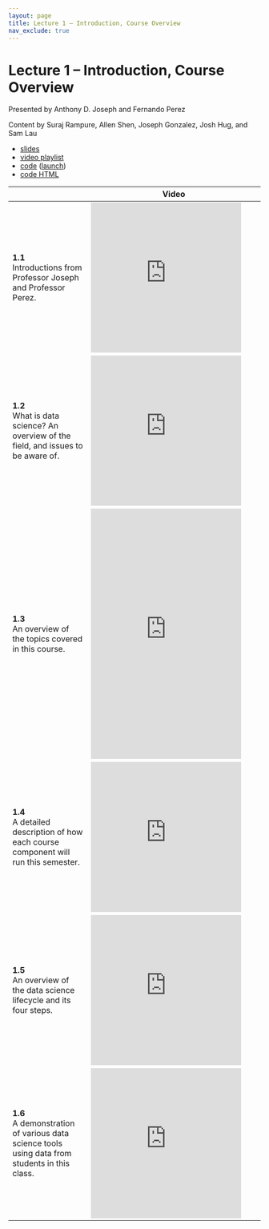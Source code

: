 ```yaml
---
layout: page
title: Lecture 1 – Introduction, Course Overview
nav_exclude: true
---
```


# Lecture 1 – Introduction, Course Overview

Presented by Anthony D. Joseph and Fernando Perez

Content by Suraj Rampure, Allen Shen, Joseph Gonzalez, Josh Hug, and Sam Lau

- [slides](https://docs.google.com/presentation/d/1GLoaGwgmpZFrKlm4PgxUjlk-CmjhIlh_gsBBU-sqYpY/edit?usp=sharing)
- [video playlist](https://www.youtube.com/playlist?list=PLQCcNQgUcDfpUgK4Q5W1zlkF2SCj8XiPu)
- [code](https://github.com/DS-100/sp21/tree/main/lec/lec01) ([launch](https://data100.datahub.berkeley.edu/hub/user-redirect/git-sync?repo=https://github.com/DS-100/sp21&subPath=lec/lec01/&branch=main))
- [code HTML](../../resources/assets/lectures/lec01/lec01.html)

<!-- Welcome to Data 100, and to a new lecture format! The right column of the table below contains **Quick Checks**. These are required – they are worth 5% of your grade if you are an undergraduate – but are graded on completion, not correctness. A random one of the following six Google Forms will give you an alphanumeric code once you submit; you should take this code and enter it into the "Lecture 1" question in the "Quick Check Codes" assignment on Gradescope to get credit for submitting this Quick Check. You must submit this by **Monday, August 31st at 11:59PM** to get credit for it. -->

<table>
<colgroup>
<col style="width: 25%" />
<col style="width: 25%" />
<!-- <col style="width: 25%" /> -->
</colgroup>
<thead>
<tr class="header">
<th></th>
<th>Video</th>
<!-- <th>Quick Check</th> -->
</tr>
</thead>
<tbody>
<tr>
<td><strong>1.1</strong> <br> Introductions from Professor Joseph and Professor Perez.</td>
<td><iframe width="300" height="300" height src="https://youtube.com/embed/GBZPn6zWl6o" frameborder="0" allow="accelerometer; autoplay; encrypted-media; gyroscope; picture-in-picture" allowfullscreen></iframe></td>
<!-- <td><a href="https://docs.google.com/forms/d/e/1FAIpQLSfyAdzu1bW2zEGswcgYyMO3oqYYAuOggHWoEws4dOhAlcPVJQ/viewform" target="\_blank">1.1</a></td> -->
</tr>
<tr>
<td><strong>1.2</strong> <br> What is data science? An overview of the field, and issues to be aware of.</td>
<td><iframe width="300" height="300" height src="https://youtube.com/embed/AGlhiYF04Ow" frameborder="0" allow="accelerometer; autoplay; encrypted-media; gyroscope; picture-in-picture" allowfullscreen></iframe></td>
<!-- <td><a href="https://docs.google.com/forms/d/e/1FAIpQLSdeK2kIKqbLQ-tUbw2moXXOMudeE3WAYpTTPQMIHfApAzCqKg/viewform" target="\_blank">1.2</a></td> -->
</tr>
<tr>
<td><strong>1.3</strong> <br> An overview of the topics covered in this course.</td>
<td><iframe width="300" height="500" height src="https://youtube.com/embed/B6lGNW2RUy0" frameborder="0" allow="accelerometer; autoplay; encrypted-media; gyroscope; picture-in-picture" allowfullscreen></iframe></td>
<!-- <td><a href="https://docs.google.com/forms/d/e/1FAIpQLSe_lC_lR_-DGsD-2eeTaoBZfvFYX_M2ysdNYrs9hgwTvAShmw/viewform" target="\_blank">1.3</a></td> -->
</tr>
<tr>
<td><strong>1.4</strong> <br> A detailed description of how each course component will run this semester.</td>
<td><iframe width="300" height="300" height src="https://youtube.com/embed/vBZSh_SLk7k" frameborder="0" allow="accelerometer; autoplay; encrypted-media; gyroscope; picture-in-picture" allowfullscreen></iframe></td>
<!-- <td><a href="https://docs.google.com/forms/d/e/1FAIpQLSejiUExEOC5odKlKNt07Kro-jx_rUwaaTsbMl-boWK3E1bhIA/viewform" target="\_blank">1.4</a></td> -->
</tr>
<tr>
<td><strong>1.5</strong> <br> An overview of the data science lifecycle and its four steps.</td>
<td><iframe width="300" height="300" height src="https://youtube.com/embed/tic25yzL3VU" frameborder="0" allow="accelerometer; autoplay; encrypted-media; gyroscope; picture-in-picture" allowfullscreen></iframe></td>
<!-- <td><a href="https://docs.google.com/forms/d/e/1FAIpQLSdtXpp-N8OPzzOHi0rOAdgXtTID-83CCwRIviXQMib4UST48A/viewform" target="\_blank">1.5</a></td> -->
</tr>
<tr>
<td><strong>1.6</strong> <br> A demonstration of various data science tools using data from students in this class.</td>
<td><iframe width="300" height="300" height src="https://youtube.com/embed/kDYLLodjYrg" frameborder="0" allow="accelerometer; autoplay; encrypted-media; gyroscope; picture-in-picture" allowfullscreen></iframe></td>
<!-- <td><a href="https://docs.google.com/forms/d/e/1FAIpQLSeEpZ8TEIUQ4GJwYNOT2NteONDJkj9bSu-qBZXnMp5RNJSLRQ/viewform" target="\_blank">1.6</a></td> -->
</tr>
